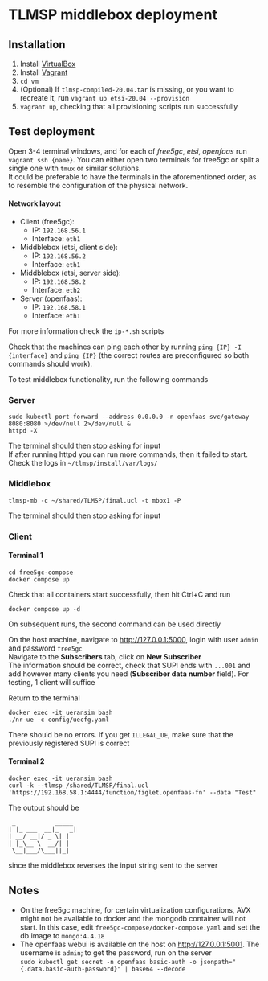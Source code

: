 # TLMSP middlebox deployment
## Installation
1. Install [VirtualBox](https://www.virtualbox.org/wiki/Downloads)
2. Install [Vagrant](https://developer.hashicorp.com/vagrant/downloads)
3. `cd vm`
4. (Optional) If `tlmsp-compiled-20.04.tar` is missing, or you want to recreate it, run `vagrant up etsi-20.04 --provision`
5. `vagrant up`, checking that all provisioning scripts run successfully
## Test deployment
Open 3-4 terminal windows, and for each of _free5gc_, _etsi_, _openfaas_ run `vagrant ssh {name}`. You can either open two terminals for free5gc or split a single one with `tmux` or similar solutions.  
It could be preferable to have the terminals in the aforementioned order, as to resemble the configuration of the physical network.

#### Network layout
- Client (free5gc):
  - IP: `192.168.56.1`
  - Interface: `eth1`
- Middblebox (etsi, client side):
  - IP: `192.168.56.2`
  - Interface: `eth1`
- Middblebox (etsi, server side):
  - IP: `192.168.58.2`
  - Interface: `eth2`
- Server (openfaas):
  - IP: `192.168.58.1`
  - Interface: `eth1`

For more information check the `ip-*.sh` scripts

Check that the machines can ping each other by running `ping {IP} -I {interface}` and `ping {IP}` (the correct routes are preconfigured so both commands should work).

To test middlebox functionality, run the following commands
### Server
```
sudo kubectl port-forward --address 0.0.0.0 -n openfaas svc/gateway 8080:8080 >/dev/null 2>/dev/null &
httpd -X
```
The terminal should then stop asking for input  
If after running httpd you can run more commands, then it failed to start. Check the logs in `~/tlmsp/install/var/logs/`

### Middlebox
```
tlmsp-mb -c ~/shared/TLMSP/final.ucl -t mbox1 -P
```
The terminal should then stop asking for input

### Client
#### Terminal 1
```
cd free5gc-compose
docker compose up
```
Check that all containers start successfully, then hit Ctrl+C and run
```
docker compose up -d
```
On subsequent runs, the second command can be used directly

On the host machine, navigate to http://127.0.0.1:5000, login with user `admin` and password `free5gc`  
Navigate to the **Subscribers** tab, click on **New Subscriber**  
The information should be correct, check that SUPI ends with `...001` and add however many clients you need (**Subscriber data number** field). For testing, 1 client will suffice

Return to the terminal
```
docker exec -it ueransim bash
./nr-ue -c config/uecfg.yaml
```
There should be no errors. If you get `ILLEGAL_UE`, make sure that the previously registered SUPI is correct
#### Terminal 2
```
docker exec -it ueransim bash
curl -k --tlmsp /shared/TLMSP/final.ucl 'https://192.168.58.1:4444/function/figlet.openfaas-fn' --data "Test"
```
The output should be
```
 _           _____
| |_ ___  __|_   _|
| __/ __|/ _ \| |
| |_\__ \  __/| |
 \__|___/\___||_|
```
since the middlebox reverses the input string sent to the server

## Notes
- On the free5gc machine, for certain virtualization configurations, AVX might not be available to docker and the mongodb container will not start. In this case, edit `free5gc-compose/docker-compose.yaml` and set the db image to `mongo:4.4.18`
- The openfaas webui is available on the host on http://127.0.0.1:5001. The username is `admin`; to get the password, run on the server   
`sudo kubectl get secret -n openfaas basic-auth -o jsonpath="{.data.basic-auth-password}" | base64 --decode`
